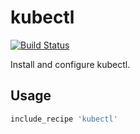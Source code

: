 # kubectl

[![Build Status](https://travis-ci.org/julienlevasseur/chef-kubectl.svg?branch=master)](https://travis-ci.org/julienlevasseur/chef-kubectl)


Install and configure kubectl.

## Usage

```ruby
include_recipe 'kubectl'
```
